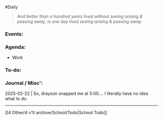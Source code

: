 #Daily
>*And better than a hundred years lived without seeing arising & passing away, is one day lived seeing arising & passing away.*
### Events:


### Agenda:
- Work

### To-do:


### Journal / Misc':
2025-02-22 | So, drayson snapped me at 5:00.... I literally have no idea what to do.

---
[[4 Other/4 v'lt archive/School/Todo|School Todo]]